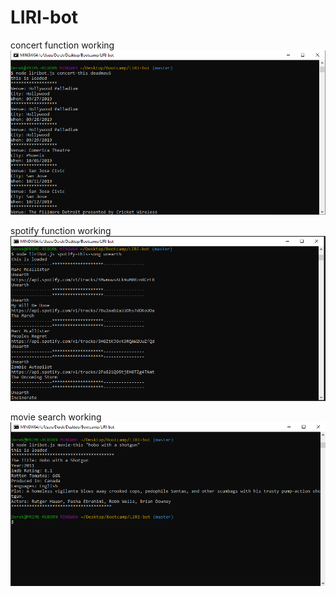 # LIRI-bot

concert function working
![Concert](https://raw.githubusercontent.com/Aphelion01237/LIRI-bot/master/concert.PNG)

spotify function working
![Spotify](https://raw.githubusercontent.com/Aphelion01237/LIRI-bot/master/spotify.png)

movie search working
![Movie](https://raw.githubusercontent.com/Aphelion01237/LIRI-bot/master/movie.png)
